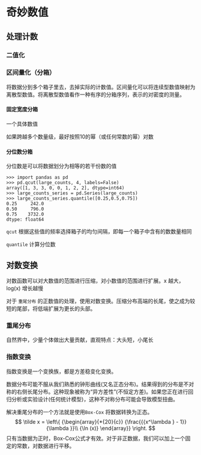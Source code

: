# 奇妙数值

## 处理计数

### 二值化

### 区间量化（分箱）

将数据分到多个箱子里去，去掉实际的计数值。区间量化可以将连续型数值映射为离散型数值。将离散型数值看作一种有序的分箱序列，表示的对密度的测量。

#### 固定宽度分箱

一个具体数值

如果跨越多个数量级，最好按照10的幂（或任何常数的幂）对数

#### 分位数分箱

分位数是可以将数据划分为相等的若干份数的值

```
>>> import pandas as pd
>>> pd.qcut(large_counts, 4, labels=False) 
array([1, 3, 3, 0, 0, 1, 2, 2], dtype=int64)
>>> large_counts_series = pd.Series(large_counts)
>>> large_counts_series.quantile([0.25,0.5,0.75])
0.25     242.0
0.50     796.0
0.75    3732.0
dtype: float64
```

`qcut` 根据这些值的频率选择箱子的均匀间隔，即每一个箱子中含有的数数量相同

`quantile` 计算分位数

## 对数变换 

对数函数可以对大数值的范围进行压缩，对小数值的范围进行扩展。x 越大，log(x) 增长越慢

对于 `重尾分布` 的正数值的处理，使用对数变换。压缩分布高端的长尾，使之成为较短的尾部，将低端扩展为更长的头部。

### 重尾分布

自然界中，少量个体做出大量贡献，直观特点：大头短，小尾长

### 指数变换

指数变换是一个变换族，都是方差稳变化变换。

数据分布可能不服从我们熟悉的钟形曲线(又名正态分布)。结果得到的分布是不对称的右侧长尾分布。这种现象被称为“异方差性”(不恒定方差)。如果您正在进行回归分析或实验设计(任何统计模型)，这种不对称分布可能会导致模型扭曲。

解决重尾分布的一个方法就是使用`Box-Cox` 将数据转换为正态。
$$
\tilde x = \left\{ {\begin{array}{*{20}{c}}
{\frac{{{x^\lambda } - 1}}{\lambda }}\\
{\ln (x)}
\end{array}} \right.
$$
只有当数据为正时，Box-Cox公式才有效。对于非正数据，我们可以加上一个固定的常数，对数据进行平移。